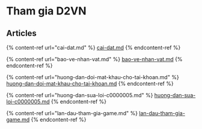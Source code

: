 # Tham gia D2VN

## Articles

{% content-ref url="cai-dat.md" %}
[cai-dat.md](cai-dat.md)
{% endcontent-ref %}

{% content-ref url="bao-ve-nhan-vat.md" %}
[bao-ve-nhan-vat.md](bao-ve-nhan-vat.md)
{% endcontent-ref %}

{% content-ref url="huong-dan-doi-mat-khau-cho-tai-khoan.md" %}
[huong-dan-doi-mat-khau-cho-tai-khoan.md](huong-dan-doi-mat-khau-cho-tai-khoan.md)
{% endcontent-ref %}

{% content-ref url="huong-dan-sua-loi-c0000005.md" %}
[huong-dan-sua-loi-c0000005.md](huong-dan-sua-loi-c0000005.md)
{% endcontent-ref %}

{% content-ref url="lan-dau-tham-gia-game.md" %}
[lan-dau-tham-gia-game.md](lan-dau-tham-gia-game.md)
{% endcontent-ref %}
